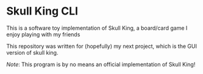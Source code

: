# Skull King CLI

This is a software toy implementation of Skull King, a board/card game I enjoy playing with my friends

This repository was written for (hopefully) my next project, which is the GUI version of skull king.

*Note*: This program is by no means an official implementation of Skull King!

